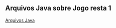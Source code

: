 ## Arquivos Java sobre Jogo resta 1

[Arquivos Java](https://github.com/Borginz/MC322-1s2021/tree/main/lab03/src/mc322/lab03)
